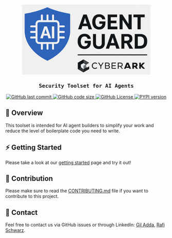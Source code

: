 <p style="text-align: center;">
    <img src="https://raw.githubusercontent.com/cyberark/agent-guard/refs/heads/main/resources/logo.png" alt="agentwatch - AI Agent Observability Platform" width="400"/>
    
</p>
<h3 style="font-family: 'Fira Mono', Monospace; text-align: center;">Security Toolset for AI Agents</h3>

<p style="text-align: center;">
    <a href="https://github.com/cyberark/agent-guard/commits/main">
        <img alt="GitHub last commit" src="https://img.shields.io/github/last-commit/cyberark/agent-guard">
    </a>
    <a href="https://github.com/cyberark/agent-guard">
        <img alt="GitHub code size" src="https://img.shields.io/github/languages/code-size/cyberark/agent-guard">
    </a>
    <a href="https://github.com/cyberark/agent-guard/blob/main/LICENSE">
        <img alt="GitHub License" src="https://img.shields.io/github/license/cyberark/agent-guard"/>
    </a>
    <a href="https://pypi.org/project/agent-guard-core">
        <img alt="PYPI version" src="https://img.shields.io/pypi/v/agent-guard-core" />
    </a>   
</p>


## 🌟 Overview

This toolset is intended for AI agent builders to simplify your work and reduce the level of boilerplate code you need to write.


## ⚡ Getting Started

Please take a look at our [getting started](https://github.com/cyberark/agent-guard/blob/main/GETTING_STARTED.md) page and try it out!

## 🤝 Contribution

Please make sure to read the [CONTRIBUTING.md](https://github.com/cyberark/agent-guard/blob/main/CONTRIBUTING.md) file if you want to contribute to this project.

## 💁  Contact

Feel free to contact us via GitHub issues or through LinkedIn: [Gil Adda](https://www.linkedin.com/in/gil-adda-6117b9/), [Rafi Schwarz](https://www.linkedin.com/in/rafi-schwarz/). 
